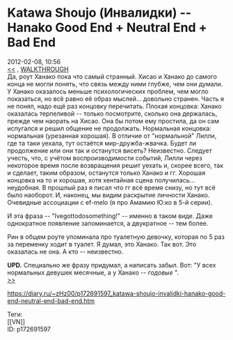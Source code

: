 Katawa Shoujo (Инвалидки) -- Hanako Good End + Neutral End + Bad End
=====================================================================

   
 2012-02-08, 10:56   
   [<<](Katawa%20Shoujo%20(Инвалидки)%20--%20Lilly%20Normal%20()%20End)  ,  [WALKTHROUGH](Katawa%20Shoujo%20(Инвалидки)%20--%20100%%20+%20walkthrough)    
 Да, роут Ханако пока что самый странный. Хисао и Ханако до самого конца не могли понять, что связь между ними глубже, чем они думали. У Ханако оказалось меньше психологических проблем, чем могло показаться, но всё равно её образ мыслей... довольно странен. Часть я не понял, надо ещё раз концовку перечитать. Плохая концовка: Ханако оказалась терпеливой -- только посмотрите, сколько она держалась, прежде чем наорать на Хисао. Она бы потом ему простила, да он сам испугался и решил общение не продолжать. Нормальная концовка: нормальная (урезанная хорошая). В отличие от "нормальной" Лилли, где та таки уехала, тут остаётся мир-дружба-жвачка. Будет ли продолжение или они так и останутся висеть? Неизвестно. Следует учесть, что, с учётом воспроизводимости событий, Лилли через некоторое время после возвращения решит уехать и, скорее всего, так и сделает, таким образом, останутся только Ханако и гг. Хорошая концовка на то и хорошая, хотя хентайная сцена получилась... неудобная. В прошлый раз я писал что гг всё время снизу, но тут всё было наоборот. И, наконец, мы видим раскрытие личности Ханако. Очевидные ассоциации с ef-melo (я про Амамию Ю:ко в 5-й серии).   
   
 И эта фраза -- "Ivegottodosomething!" -- именно в таком виде. Даже однократное появление запоминается, а двукратное -- тем более.   
   
 Рин в общем роуте упоминала про туалетную девочку, которая по 5 раз за переменку ходит в туалет. Я думал, это Ханако. Так вот. Это оказалась не она. А кто -- неизвестно.   
   
  **UPD.**  Специально же фразу придумал, а написать забыл. Вот: "У всех нормальных девушек месячные, а у Ханако --  *годовые*  ".   
  [>>](Katawa%20Shoujo%20(Инвалидки)%20--%20Rin%20Good%20+%20Normal%20+%20Bad%20End)    
    
 <https://diary.ru/~zHz00/p172691597_katawa-shoujo-invalidki-hanako-good-end-neutral-end-bad-end.htm>   
   
 Теги:   
 [[VN]]   
 ID: p172691597